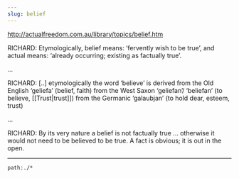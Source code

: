 ```yaml
---
slug: belief
---
```



http://actualfreedom.com.au/library/topics/belief.htm


RICHARD: Etymologically, belief means: ‘fervently wish to be true’, and actual means: ‘already occurring; existing as factually true’.

...

RICHARD: [..] etymologically the word ‘believe’ is derived from the Old English ‘geliefa’ (belief, faith) from the West Saxon ‘geliefan’/ ‘beliefan’ (to believe, [[Trust|trust]]) from the Germanic ‘galaubjan’ (to hold dear, esteem, trust) 

...

RICHARD: By its very nature a belief is not factually true ... otherwise it would not need to be believed to be true. A fact is obvious; it is out in the open.

---

```query
path:./*
```